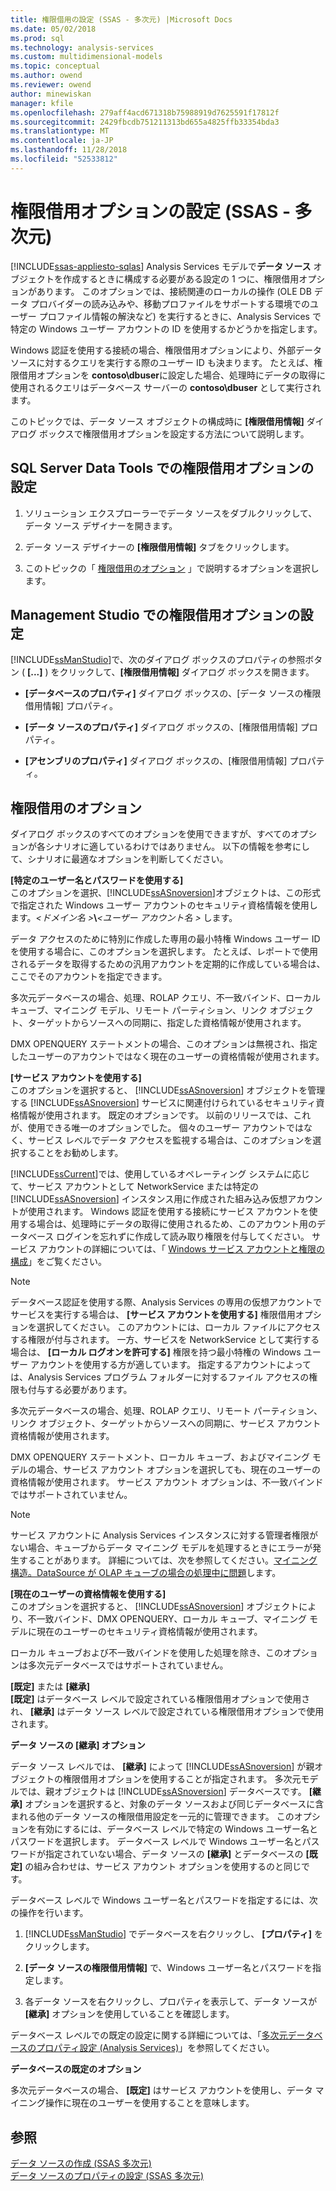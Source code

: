 ```yaml
---
title: 権限借用の設定 (SSAS - 多次元) |Microsoft Docs
ms.date: 05/02/2018
ms.prod: sql
ms.technology: analysis-services
ms.custom: multidimensional-models
ms.topic: conceptual
ms.author: owend
ms.reviewer: owend
author: minewiskan
manager: kfile
ms.openlocfilehash: 279aff4acd671318b75988919d7625591f17812f
ms.sourcegitcommit: 2429fbcdb751211313bd655a4825ffb33354bda3
ms.translationtype: MT
ms.contentlocale: ja-JP
ms.lasthandoff: 11/28/2018
ms.locfileid: "52533812"
---
```

# <a name="set-impersonation-options-ssas---multidimensional"></a>権限借用オプションの設定 (SSAS - 多次元)
[!INCLUDE[ssas-appliesto-sqlas](../../includes/ssas-appliesto-sqlas.md)]
  Analysis Services モデルで**データ ソース** オブジェクトを作成するときに構成する必要がある設定の 1 つに、権限借用オプションがあります。 このオプションでは、接続関連のローカルの操作 (OLE DB データ プロバイダーの読み込みや、移動プロファイルをサポートする環境でのユーザー プロファイル情報の解決など) を実行するときに、Analysis Services で特定の Windows ユーザー アカウントの ID を使用するかどうかを指定します。  
  
 Windows 認証を使用する接続の場合、権限借用オプションにより、外部データ ソースに対するクエリを実行する際のユーザー ID も決まります。 たとえば、権限借用オプションを **contoso\dbuser**に設定した場合、処理時にデータの取得に使用されるクエリはデータベース サーバーの **contoso\dbuser** として実行されます。  
  
 このトピックでは、データ ソース オブジェクトの構成時に **[権限借用情報]** ダイアログ ボックスで権限借用オプションを設定する方法について説明します。  
  
## <a name="set-impersonation-options-in-sql-server-data-tools"></a>SQL Server Data Tools での権限借用オプションの設定  
  
1.  ソリューション エクスプローラーでデータ ソースをダブルクリックして、データ ソース デザイナーを開きます。  
  
2.  データ ソース デザイナーの **[権限借用情報]** タブをクリックします。  
  
3.  このトピックの「 [権限借用のオプション](#bkmk_options) 」で説明するオプションを選択します。  
  
## <a name="set-impersonation-options-in-management-studio"></a>Management Studio での権限借用オプションの設定  
 [!INCLUDE[ssManStudio](../../includes/ssmanstudio-md.md)]で、次のダイアログ ボックスのプロパティの参照ボタン ( **[...]** ) をクリックして、**[権限借用情報]** ダイアログ ボックスを開きます。  
  
-   **[データベースのプロパティ]** ダイアログ ボックスの、[データ ソースの権限借用情報] プロパティ。  
  
-   **[データ ソースのプロパティ]** ダイアログ ボックスの、[権限借用情報] プロパティ。  
  
-   **[アセンブリのプロパティ]** ダイアログ ボックスの、[権限借用情報] プロパティ。  
  
##  <a name="bkmk_options"></a> 権限借用のオプション  
 ダイアログ ボックスのすべてのオプションを使用できますが、すべてのオプションが各シナリオに適しているわけではありません。 以下の情報を参考にして、シナリオに最適なオプションを判断してください。  
  
 **[特定のユーザー名とパスワードを使用する]**  
 このオプションを選択、[!INCLUDE[ssASnoversion](../../includes/ssasnoversion-md.md)]オブジェクトは、この形式で指定された Windows ユーザー アカウントのセキュリティ資格情報を使用します。*\<ドメイン名 >***\\***\<ユーザー アカウント名 >* します。  
  
 データ アクセスのために特別に作成した専用の最小特権 Windows ユーザー ID を使用する場合に、このオプションを選択します。 たとえば、レポートで使用されるデータを取得するための汎用アカウントを定期的に作成している場合は、ここでそのアカウントを指定できます。  
  
 多次元データベースの場合、処理、ROLAP クエリ、不一致バインド、ローカル キューブ、マイニング モデル、リモート パーティション、リンク オブジェクト、ターゲットからソースへの同期に、指定した資格情報が使用されます。  
  
 DMX OPENQUERY ステートメントの場合、このオプションは無視され、指定したユーザーのアカウントではなく現在のユーザーの資格情報が使用されます。  
  
 **[サービス アカウントを使用する]**  
 このオプションを選択すると、 [!INCLUDE[ssASnoversion](../../includes/ssasnoversion-md.md)] オブジェクトを管理する [!INCLUDE[ssASnoversion](../../includes/ssasnoversion-md.md)] サービスに関連付けられているセキュリティ資格情報が使用されます。 既定のオプションです。 以前のリリースでは、これが、使用できる唯一のオプションでした。 個々のユーザー アカウントではなく、サービス レベルでデータ アクセスを監視する場合は、このオプションを選択することをお勧めします。  
  
 [!INCLUDE[ssCurrent](../../includes/sscurrent-md.md)]では、使用しているオペレーティング システムに応じて、サービス アカウントとして NetworkService または特定の [!INCLUDE[ssASnoversion](../../includes/ssasnoversion-md.md)] インスタンス用に作成された組み込み仮想アカウントが使用されます。 Windows 認証を使用する接続にサービス アカウントを使用する場合は、処理時にデータの取得に使用されるため、このアカウント用のデータベース ログインを忘れずに作成して読み取り権限を付与してください。 サービス アカウントの詳細については、「 [Windows サービス アカウントと権限の構成](../../database-engine/configure-windows/configure-windows-service-accounts-and-permissions.md)」をご覧ください。  
  
> [!NOTE]  
>  データベース認証を使用する際、Analysis Services の専用の仮想アカウントでサービスを実行する場合は、 **[サービス アカウントを使用する]** 権限借用オプションを選択してください。 このアカウントには、ローカル ファイルにアクセスする権限が付与されます。 一方、サービスを NetworkService として実行する場合は、 **[ローカル ログオンを許可する]** 権限を持つ最小特権の Windows ユーザー アカウントを使用する方が適しています。 指定するアカウントによっては、Analysis Services プログラム フォルダーに対するファイル アクセスの権限も付与する必要があります。  
  
 多次元データベースの場合、処理、ROLAP クエリ、リモート パーティション、リンク オブジェクト、ターゲットからソースへの同期に、サービス アカウント資格情報が使用されます。  
  
 DMX OPENQUERY ステートメント、ローカル キューブ、およびマイニング モデルの場合、サービス アカウント オプションを選択しても、現在のユーザーの資格情報が使用されます。 サービス アカウント オプションは、不一致バインドではサポートされていません。  
  
> [!NOTE]  
>  サービス アカウントに Analysis Services インスタンスに対する管理者権限がない場合、キューブからデータ マイニング モデルを処理するときにエラーが発生することがあります。 詳細については、次を参照してください。[マイニング構造。DataSource が OLAP キューブの場合の処理中に問題](http://go.microsoft.com/fwlink/?LinkId=251610)します。  
  
 **[現在のユーザーの資格情報を使用する]**  
 このオプションを選択すると、 [!INCLUDE[ssASnoversion](../../includes/ssasnoversion-md.md)] オブジェクトにより、不一致バインド、DMX OPENQUERY、ローカル キューブ、マイニング モデルに現在のユーザーのセキュリティ資格情報が使用されます。  
  
 ローカル キューブおよび不一致バインドを使用した処理を除き、このオプションは多次元データベースではサポートされていません。  
  
 **[既定]** または **[継承]**  
 **[既定]** はデータベース レベルで設定されている権限借用オプションで使用され、 **[継承]** はデータ ソース レベルで設定されている権限借用オプションで使用されます。  
  
 **データ ソースの [継承] オプション**  
  
 データ ソース レベルでは、 **[継承]** によって [!INCLUDE[ssASnoversion](../../includes/ssasnoversion-md.md)] が親オブジェクトの権限借用オプションを使用することが指定されます。 多次元モデルでは、親オブジェクトは [!INCLUDE[ssASnoversion](../../includes/ssasnoversion-md.md)] データベースです。 **[継承]** オプションを選択すると、対象のデータ ソースおよび同じデータベースに含まれる他のデータ ソースの権限借用設定を一元的に管理できます。 このオプションを有効にするには、データベース レベルで特定の Windows ユーザー名とパスワードを選択します。 データベース レベルで Windows ユーザー名とパスワードが指定されていない場合、データ ソースの **[継承]** とデータベースの **[既定]** の組み合わせは、サービス アカウント オプションを使用するのと同じです。  
  
 データベース レベルで Windows ユーザー名とパスワードを指定するには、次の操作を行います。  
  
1.  [!INCLUDE[ssManStudio](../../includes/ssmanstudio-md.md)] でデータベースを右クリックし、 **[プロパティ]** をクリックします。  
  
2.  **[データ ソースの権限借用情報]** で、Windows ユーザー名とパスワードを指定します。  
  
3.  各データ ソースを右クリックし、プロパティを表示して、データ ソースが **[継承]** オプションを使用していることを確認します。  
  
 データベース レベルでの既定の設定に関する詳細については、「[多次元データベースのプロパティ設定 &#40;Analysis Services&#41;](../../analysis-services/multidimensional-models/set-multidimensional-database-properties-analysis-services.md)」を参照してください。  
  
 **データベースの既定のオプション**  

 多次元データベースの場合、 **[既定]** はサービス アカウントを使用し、データ マイニング操作に現在のユーザーを使用することを意味します。  
  
## <a name="see-also"></a>参照  
 [データ ソースの作成 &#40;SSAS 多次元&#41;](../../analysis-services/multidimensional-models/create-a-data-source-ssas-multidimensional.md)   
 [データ ソースのプロパティの設定 &#40;SSAS 多次元&#41;](../../analysis-services/multidimensional-models/set-data-source-properties-ssas-multidimensional.md)   

  
  
